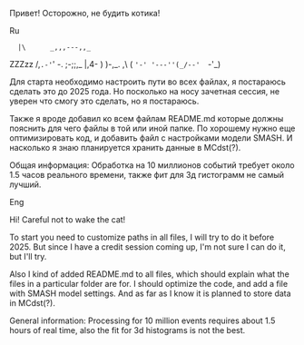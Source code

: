 Привет! Осторожно, не будить котика!

Ru

      |\      _,,,---,,_
ZZZzz /,`.-'`'    -.  ;-;;,_
     |,4-  ) )-,_. ,\ (  `'-'
    '---''(_/--'  `-'\_)

Для старта необходимо настроить пути во всех файлах, я постараюсь сделать это до 2025 года. 
Но посколько на носу зачетная сессия, не уверен что смогу это сделать, но я постараюсь.

Также я вроде добавил ко всем файлам README.md которые должны пояснить для чего файлы в той или иной папке.
По хорошему нужно еще оптимизировать код, и добавить файл с настройками модели SMASH. И насколько я знаю планируется хранить данные в MCdst(?).

Общая  информация:
Обработка на 10 миллионов событий требует около 1.5 часов реального времени, также фит для 3д гистограмм не самый лучший.

Eng

Hi! Careful not to wake the cat!

To start you need to customize paths in all files, I will try to do it before 2025. 
But since I have a credit session coming up, I'm not sure I can do it, but I'll try.

Also I kind of added README.md to all files, which should explain what the files in a particular folder are for.
I should optimize the code, and add a file with SMASH model settings. And as far as I know it is planned to store data in MCdst(?).

General information:
Processing for 10 million events requires about 1.5 hours of real time, also the fit for 3d histograms is not the best.

